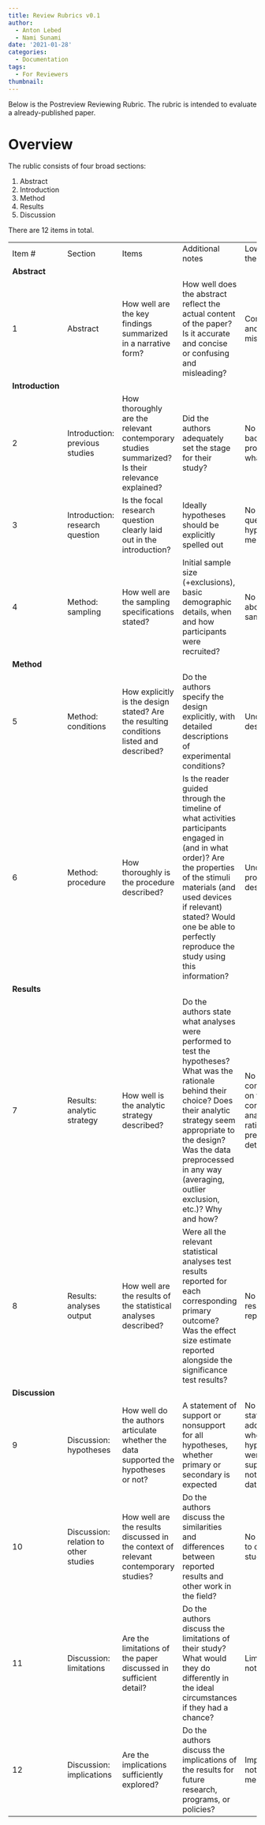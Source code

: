 ```yaml
---
title: Review Rubrics v0.1
author:
  - Anton Lebed
  - Nami Sunami
date: '2021-01-28'
categories:
  - Documentation
tags:
  - For Reviewers
thumbnail:
---
```


Below is the Postreview Reviewing Rubric. The rubric is intended to evaluate a already-published paper.


# Overview
The rublic consists of four broad sections:
1. Abstract
2. Introduction
3. Method
4. Results
5. Discussion

There are 12 items in total.



|||||||||||
|--- |--- |--- |--- |--- |--- |--- |--- |--- |--- |
|Item #|Section|Items|Additional notes|Low-end of the scale|Rating 1|Rating 2|Rating 3|Rating 4|High-end of the scale|
|  **Abstract** |
|1|Abstract|How well are the key findings summarized in a narrative form?|How well does the abstract reflect the actual content of the paper? Is it accurate and concise or confusing and misleading?|Confusing and misleading|1|2|3|4|Accurate and concise|
|  **Introduction** |
|2|Introduction: previous studies|How thoroughly are the relevant contemporary studies summarized? Is their relevance explained?|Did the authors adequately set the stage for their study?|No theoretical background provided whatsoever|1|2|3|4|Provided summary is complete and intuitively leads to the current study|
|3|Introduction: research question|Is the focal research question clearly laid out in the introduction?|Ideally hypotheses should be explicitly spelled out|No research question or hypotheses mentioned|1|2|3|4|The research question and hypotheses are clearly stated|
|4|Method: sampling|How well are the sampling specifications stated?|Initial sample size (+exclusions), basic demographic details, when and how participants were recruited?|No details about sampling|1|2|3|4|Sample size, demographics, sampling procedure, and exclusion criteria are described in detail|
|  **Method** |
|5|Method: conditions|How explicitly is the design stated? Are the resulting conditions listed and described?|Do the authors specify the design explicitly, with detailed descriptions of experimental conditions?|Unclear study design|1|2|3|4|Design and conditions are described sufficiently and in detail|
|6|Method: procedure|How thoroughly is the procedure described?|Is the reader guided through the timeline of what activities participants engaged in (and in what order)? Are the properties of the stimuli materials (and used devices if relevant) stated? Would one be able to perfectly reproduce the study using this information?|Unclear procedure description|1|2|3|4|Extremely detailed and thorough description of the procedure in its entirety|
|  **Results** |
|7|Results: analytic strategy|How well is the analytic strategy described?|Do the authors state what analyses were performed to test the hypotheses? What was the rationale behind their choice? Does their analytic strategy seem appropriate to the design? Was the data preprocessed in any way (averaging, outlier exclusion, etc.)? Why and how?|No commentary on the conducted analyses, no rationale, no preprocessing details|1|2|3|4|The conducted analyses, rationale, and preprocessing details are all clearly stated|
|8|Results: analyses output|How well are the results of the statistical analyses described?|Were all the relevant statistical analyses test results reported for each corresponding primary outcome? Was the effect size estimate reported alongside the significance test results?|No analyses results reported|1|2|3|4|Analyses results reported in great detail|
|  **Discussion** |
|9|Discussion: hypotheses|How well do the authors articulate whether the data supported the hypotheses or not?|A statement of support or nonsupport for all hypotheses, whether primary or secondary is expected|No statements addressing whether the hypotheses were supported or not by the data|1|2|3|4|Explicit statements for all hypotheses whether they are supported or not|
|10|Discussion: relation to other studies|How well are the results discussed in the context of relevant contemporary studies?|Do the authors discuss the similarities and differences between reported results and other work in the field?|No references to other studies|1|2|3|4|Thoughtful and insightful discussion encompassing major contemporary findings|
|11|Discussion: limitations|Are the limitations of the paper discussed in sufficient detail?|Do the authors discuss the limitations of their study? What would they do differently in the ideal circumstances if they had a chance?|Limitations not discussed|1|2|3|4|Limitations of the study are openly revealed and potential improvements for follow-up research are discussed|
|12|Discussion: implications|Are the implications sufficiently explored?|Do the authors discuss the implications of the results for future research, programs, or policies?|Implications not mentioned|1|2|3|4|Implications are carefully and thoughtfully discussed|
